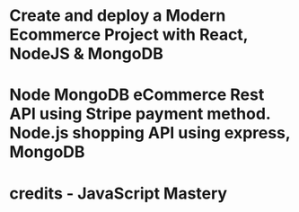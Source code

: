 # Create and deploy a Modern Ecommerce Project with React, NodeJS & MongoDB
# Node MongoDB eCommerce Rest API using Stripe payment method. Node.js shopping API using express, MongoDB
# credits - JavaScript Mastery